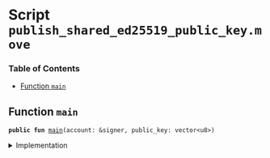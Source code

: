
<a name="SCRIPT"></a>

# Script `publish_shared_ed25519_public_key.move`

### Table of Contents

-  [Function `main`](#SCRIPT_main)



<a name="SCRIPT_main"></a>

## Function `main`



<pre><code><b>public</b> <b>fun</b> <a href="#SCRIPT_main">main</a>(account: &signer, public_key: vector&lt;u8&gt;)
</code></pre>



<details>
<summary>Implementation</summary>


<pre><code><b>fun</b> <a href="#SCRIPT_main">main</a>(account: &signer, public_key: vector&lt;u8&gt;) {
    <a href="../../modules/doc/SharedEd25519PublicKey.md#0x0_SharedEd25519PublicKey_publish">SharedEd25519PublicKey::publish</a>(account, public_key)
}
</code></pre>



</details>

